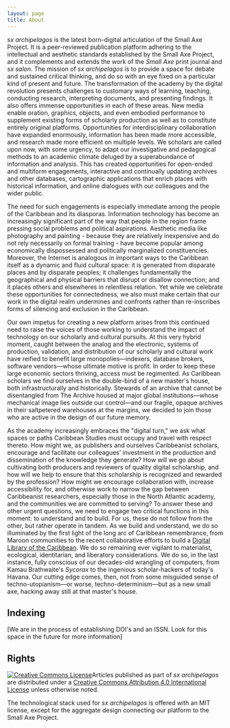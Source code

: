 ```yaml
---
layout: page
title: About
---
```


*sx archipelagos* is the latest born-digital articulation of the Small Axe Project. It is a peer-reviewed publication platform adhering to the intellectual and aesthetic standards established by the Small Axe Project, and it complements and extends the work of the *Small Axe* print journal and *sx salon*. The mission of *sx archipelagos* is to provide a space for debate and sustained critical thinking, and do so with an eye fixed on a particular kind of present and future. The transformation of the academy by the digital revolution presents challenges to customary ways of learning, teaching, conducting research, interpreting documents, and presenting findings. It also offers immense opportunities in each of these areas. New media enable oration, graphics, objects, and even embodied performance to supplement existing forms of scholarly production as well as to constitute entirely original platforms. Opportunities for interdisciplinary collaboration have expanded enormously, information has been made more accessible, and research made more efficient on multiple levels. We scholars are called upon now, with some urgency, to adapt our investigative and pedagogical methods to an academic climate deluged by a superabundance of information and analysis. This has created opportunities for open-ended and multiform engagements, interactive and continually updating archives and other databases, cartographic applications that enrich places with historical information, and online dialogues with our colleagues and the wider public.
 
The need for such engagements is especially immediate among the people of the Caribbean and its diasporas. Information technology has become an increasingly significant part of the way that people in the region frame pressing social problems and political aspirations. Aesthetic media like photography and painting - because they are relatively inexpensive and do not rely necessarily on formal training - have become popular among economically dispossessed and politically marginalized constituencies. Moreover, the Internet is analogous in important ways to the Caribbean itself as a dynamic and fluid cultural space: it is generated from disparate places and by disparate peoples; it challenges fundamentally the geographical and physical barriers that disrupt or disallow connection; and it places others and elsewheres in relentless relation. Yet while we celebrate these opportunities for connectedness, we also must make certain that our work in the digital realm undermines and confronts rather than re-inscribes forms of silencing and exclusion in the Caribbean.

Our own impetus for creating a new platform arises from this continued need to raise the voices of those working to understand the impact of technology on our scholarly and cultural pursuits. At this very hybrid moment, caught between the analog and the electronic, systems of production, validation, and distribution of our scholarly and cultural work have reified to benefit large monopolies—indexers, database brokers, software vendors—whose ultimate motive is profit. In order to keep these large economic sectors thriving, access must be regimented. As Caribbean scholars we find ourselves in the double-bind of a new master's house, both infrastructurally and historically. Stewards of an archive that cannot be disentangled from The Archive housed at major global institutions—whose mechanical image lies outside our control—and our fragile, opaque archives in their saltpetered warehouses at the margins, we decided to join those who are active in the design of our future memory.

As the academy increasingly embraces the "digital turn," we ask what spaces or paths Caribbean Studies must occupy and travel with respect thereto. How might we, as publishers and ourselves Caribbeanist scholars, encourage and facilitate our colleagues’ investment in the production and dissemination of the knowledge they generate? How will we go about cultivating both producers and reviewers of quality digital scholarship, and how will we help to ensure that this scholarship is recognized and rewarded by the profession? How might we encourage collaboration with, increase accessibility for, and otherwise work to narrow the gap between Caribbeanist researchers, especially those in the North Atlantic academy, and the communities we are committed to serving? To answer these and other urgent questions, we need to engage two critical functions in this moment: to understand and to build. For us, these do not follow from the other, but rather operate in tandem. As we build and understand, we do so illuminated by the first light of the long arc of Caribbean remembrance, from Maroon communities to the recent collaborative efforts to build a [Digital Library of the Caribbean](http://www.dloc.com/). We do so remaining ever vigilant to materialist, ecological, identitarian, and liberatory considerations. We do so, in the last instance, fully conscious of our decades-old wrangling of computers, from Kamau Brathwaite's *Sycorax* to the ingenious scholar-hackers of today's Havana. Our cutting edge comes, then, not from some misguided sense of techno-utopianism—or worse, techno-determinism—but as a new small axe, hacking away still at that master's house.

## Indexing

[We are in the process of establishing DOI's and an ISSN. Look for this space in the future for more information]


## Rights

<a rel="license" href="http://creativecommons.org/licenses/by/4.0/"><img alt="Creative Commons License" style="border-width:0" src="https://i.creativecommons.org/l/by/4.0/88x31.png" /></a>Articles published as part of <em>sx archipelagos</em> are distributed under a <a rel="license" href="http://creativecommons.org/licenses/by/4.0/">Creative Commons Attribution 4.0 International License</a> unless otherwise noted.

The technological stack used for *sx archipelagos* is offered with an MIT license, except for the aggregate design connecting our platform to the Small Axe Project.